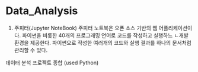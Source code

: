 # Data_Analysis
1. 주피터(Jupyter NoteBook)
주피터 노트북은 오픈 소스 기반의 웹 어플리케이션이다. 파이썬을 비롯한 40개의 프로그래밍 언어로 코드를 작성하고 실행하느 ㄴ개발 환경을 제공한다. 
파이썬으로 작성한 여러개의 코드와 실행 결과를 하나의 문서처럼 관리할 수 있다.

데이터 분석 프로젝트 종합 (used Python)

